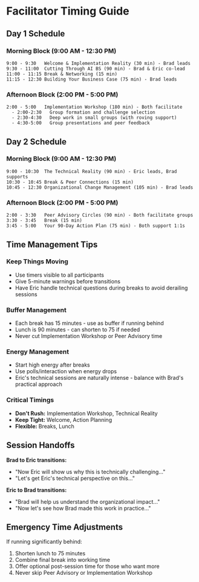 # Facilitator Timing Guide

## Day 1 Schedule

### Morning Block (9:00 AM - 12:30 PM)
```
9:00 - 9:30   Welcome & Implementation Reality (30 min) - Brad leads
9:30 - 11:00  Cutting Through AI BS (90 min) - Brad & Eric co-lead
11:00 - 11:15 Break & Networking (15 min)
11:15 - 12:30 Building Your Business Case (75 min) - Brad leads
```

### Afternoon Block (2:00 PM - 5:00 PM)
```
2:00 - 5:00   Implementation Workshop (180 min) - Both facilitate
  - 2:00-2:30   Group formation and challenge selection
  - 2:30-4:30   Deep work in small groups (with roving support)
  - 4:30-5:00   Group presentations and peer feedback
```

## Day 2 Schedule

### Morning Block (9:00 AM - 12:30 PM)
```
9:00 - 10:30  The Technical Reality (90 min) - Eric leads, Brad supports
10:30 - 10:45 Break & Peer Connections (15 min)
10:45 - 12:30 Organizational Change Management (105 min) - Brad leads
```

### Afternoon Block (2:00 PM - 5:00 PM)
```
2:00 - 3:30   Peer Advisory Circles (90 min) - Both facilitate groups
3:30 - 3:45   Break (15 min)
3:45 - 5:00   Your 90-Day Action Plan (75 min) - Both support 1:1s
```

## Time Management Tips

### Keep Things Moving
- Use timers visible to all participants
- Give 5-minute warnings before transitions
- Have Eric handle technical questions during breaks to avoid derailing sessions

### Buffer Management
- Each break has 15 minutes - use as buffer if running behind
- Lunch is 90 minutes - can shorten to 75 if needed
- Never cut Implementation Workshop or Peer Advisory time

### Energy Management
- Start high energy after breaks
- Use polls/interaction when energy drops
- Eric's technical sessions are naturally intense - balance with Brad's practical approach

### Critical Timings
- **Don't Rush:** Implementation Workshop, Technical Reality
- **Keep Tight:** Welcome, Action Planning
- **Flexible:** Breaks, Lunch

## Session Handoffs

**Brad to Eric transitions:**
- "Now Eric will show us why this is technically challenging..."
- "Let's get Eric's technical perspective on this..."

**Eric to Brad transitions:**
- "Brad will help us understand the organizational impact..."
- "Now let's see how Brad made this work in practice..."

## Emergency Time Adjustments

If running significantly behind:
1. Shorten lunch to 75 minutes
2. Combine final break into working time
3. Offer optional post-session time for those who want more
4. Never skip Peer Advisory or Implementation Workshop